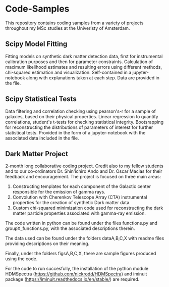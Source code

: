 # Code-Samples
This repository contains coding samples from a variety of projects throughout my MSc studies at the Univeristy of Amsterdam.

## Scipy Model Fitting
Fitting models on synthetic dark matter detection data, first for instrumental calibration purposes and then for parameter constraints.
Calculation of maximum likelihood estimates and resulting errors using different methods, chi-squared estimation and visualization.
Self-contained in a jupyter-notebook along with explanations taken at each step. Data are provided in the file.

## Scipy Statistical Tests
Data filtering and correlation checking using pearson's-r for a sample of galaxies, based on their physical properties. 
Linear regression to quantify correlations, student's t-tests for checking statistical integrity.
Bootsrapping for reconstructing the distributions of parameters of interest for further statistical tests.
Provided in the form of a jupyter-notebook with the associated data included in the file.

## Dark Matter Project
2-month long collaborative coding project. Credit also to my fellow students and to our co-ordinators Dr. Shin'ichiro Ando and Dr. Oscar Macias for
their feedback and encouragement. 
The project is focused on three main areas:
1) Constructing templates for each component of the Galactic center responsible for the emission of gamma rays.
2) Convolution with Cherenkov Telescope Array (CTA) instrumental properties for the creation of synthetic Dark matter data.
3) Custom chi-squared minimization code used for reconstructing the dark matter particle properties associated with gamma-ray emission.


The code written in python can be found under the files functions.py and groupX_functions.py,
with the associated descriptions therein.

The data used can be found under the folders dataA,B,C,X  with readme files providing descriptions on their meaning.

Finally, under the folders figsA,B,C,X, there are sample figures produced using the code.


For the code to run succesfully, the installation of the python module HDMSpectra (https://github.com/nickrodd/HDMSpectra) 
and iminuit package (https://iminuit.readthedocs.io/en/stable/) are required.

